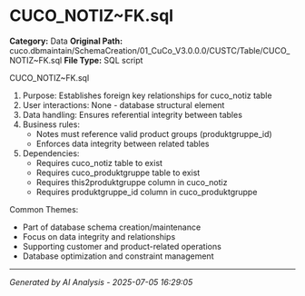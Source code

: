 # CUCO_NOTIZ~FK.sql

**Category:** Data
**Original Path:** cuco.dbmaintain/SchemaCreation/01_CuCo_V3.0.0.0/CUSTC/Table/CUCO_NOTIZ~FK.sql
**File Type:** SQL script

CUCO_NOTIZ~FK.sql
1. Purpose: Establishes foreign key relationships for cuco_notiz table
2. User interactions: None - database structural element
3. Data handling: Ensures referential integrity between tables
4. Business rules:
   - Notes must reference valid product groups (produktgruppe_id)
   - Enforces data integrity between related tables
5. Dependencies:
   - Requires cuco_notiz table to exist
   - Requires cuco_produktgruppe table to exist
   - Requires this2produktgruppe column in cuco_notiz
   - Requires produktgruppe_id column in cuco_produktgruppe

Common Themes:
- Part of database schema creation/maintenance
- Focus on data integrity and relationships
- Supporting customer and product-related operations
- Database optimization and constraint management

---
*Generated by AI Analysis - 2025-07-05 16:29:05*
